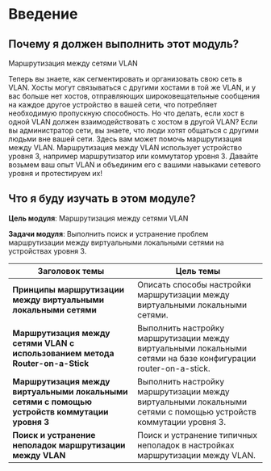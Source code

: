 # Введение

<!-- 4.0.1 -->
## Почему я должен выполнить этот модуль?
Маршрутизация между сетями VLAN

Теперь вы знаете, как сегментировать и организовать свою сеть в VLAN. Хосты могут связываться с другими хостами в той же VLAN, и у вас больше нет хостов, отправляющих широковещательные сообщения на каждое другое устройство в вашей сети, что потребляет необходимую пропускную способность. Но что делать, если хост в одной VLAN должен взаимодействовать с хостом в другой VLAN? Если вы администратор сети, вы знаете, что люди хотят общаться с другими людьми вне вашей сети. Здесь вам может помочь маршрутизация между VLAN. Маршрутизация между VLAN использует устройство уровня 3, например маршрутизатор или коммутатор уровня 3. Давайте возьмем ваш опыт VLAN и объединим его с вашими навыками сетевого уровня и протестируем их!

<!-- 4.0.2 -->
## Что я буду изучать в этом модуле?

**Цель модуля**: Маршрутизация между сетями VLAN

**Задачи модуля**: Выполнить поиск и устранение проблем маршрутизации между виртуальными локальными сетями на устройствах уровня 3.

| Заголовок темы | Цель темы |
| --- | --- |
| **Принципы маршрутизации между виртуальными локальными сетями** | Описать способы настройки маршрутизации между виртуальными локальными сетями. |
| **Маршрутизация между сетями VLAN с использованием метода Router-on-a-Stick** | Выполнить настройку маршрутизации между виртуальными локальными сетями на базе конфигурации router-on-a-stick. |
| **Маршрутизация между виртуальными локальными сетями с помощью устройств коммутации уровня 3** | Выполнить настройку маршрутизации между виртуальными локальными сетями с помощью устройств коммутации уровня 3. |
| **Поиск и устранение неполадок маршрутизации между VLAN** | Поиск и устранение типичных неполадок в настройках маршрутизации между VLAN. |

